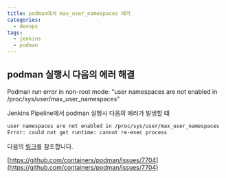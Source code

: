 ```yaml
---
title: podman에서 max_user_namespaces 에러 
categories:
  - devops 
tags:
  - jenkins
  - podman
---
```


## podman 실행시 다음의 에러 해결 

Podman run error in non-root mode: "user namespaces are not enabled in /proc/sys/user/max_user_namespaces"  

Jenkins Pipeline에서 podman 실행시 다음의 에러가 발생할 떄  
```bash
user namespaces are not enabled in /proc/sys/user/max_user_namespaces
Error: could not get runtime: cannot re-exec process
```
다음의 [링크](https://github.com/containers/podman/issues/7704)를 참조합니다.  

[https://github.com/containers/podman/issues/7704](https://github.com/containers/podman/issues/7704)
